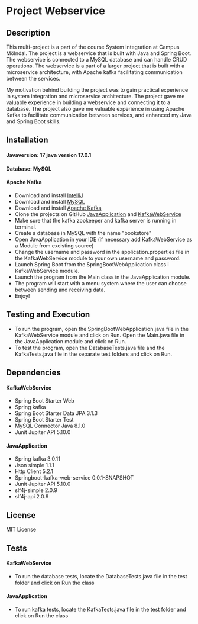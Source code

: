 # Project Webservice

## Description
This multi-project is a part of the course System Integration at Campus Mölndal. The project is a webservice that is built with Java and Spring Boot. The webservice is connected to a MySQL database and can handle CRUD operations.
The webservice is a part of a larger project that is built with a microservice architecture, with Apache kafka facilitating communication between the services.

My motivation behind building the project was to gain practical experience in system integration and microservice architecture. The project gave me valuable experience in building a webservice and connecting it to a database.
The project also gave me valuable experience in using Apache Kafka to facilitate communication between services, and enhanced my Java and Spring Boot skills.

## Installation
#### Javaversion: 17 java version 17.0.1
#### Database: MySQL
#### Apache Kafka
+ Download and install [IntelliJ](https://www.oracle.com/java/technologies/javase-jdk11-downloads.html)
+ Download and install [MySQL](https://dev.mysql.com/downloads/mysql/)
+ Download and install [Apache Kafka](https://kafka.apache.org/downloads)
+ Clone the projects on GitHub [JavaApplication](https://github.com/clarabrorson/JavaApplication) and [KafkaWebService](https://github.com/clarabrorson/KafkaWebService)
+ Make sure that the kafka zookeeper and kafka server is running in terminal.
+ Create a database in MySQL with the name "bookstore"
+ Open JavaApplication in your IDE (if necessary add KafkaWebService as a Module from excisting source)
+ Change the username and password in the application.properties file in the KafkaWebService module to your own username and password.
+ Launch Spring Boot from the SpringBootWebApplication class i KafkaWebService module.
+ Launch the program from the Main class in the JavaApplication module.
+ The program will start with a menu system where the user can choose between sending and receiving data.
+ Enjoy!

## Testing and Execution
+ To run the program, open the SpringBootWebApplication.java file in the KafkaWebService module and click on Run. Open the Main.java file in the JavaApplication module and click on Run.
+ To test the program, open the DatabaseTests.java file and the KafkaTests.java file in the separate test folders and click on Run.


## Dependencies
#### KafkaWebService
+ Spring Boot Starter Web
+ Spring kafka
+ Spring Boot Starter Data JPA 3.1.3
+ Spring Boot Starter Test
+ MySQL Connector Java 8.1.0
+ Junit Jupiter API 5.10.0

#### JavaApplication
+ Spring kafka 3.0.11
+ Json simple 1.1.1
+ Http Client 5.2.1
+ Springboot-kafka-web-service 0.0.1-SNAPSHOT
+ Junit Jupiter API 5.10.0
+ slf4j-simple 2.0.9
+ slf4j-api 2.0.9

## License
MIT License

## Tests
#### KafkaWebService
+ To run the database tests, locate the DatabaseTests.java file in the test folder and click on Run the class
#### JavaApplication
+ To run kafka tests, locate the KafkaTests.java file in the test folder and click on Run the class


